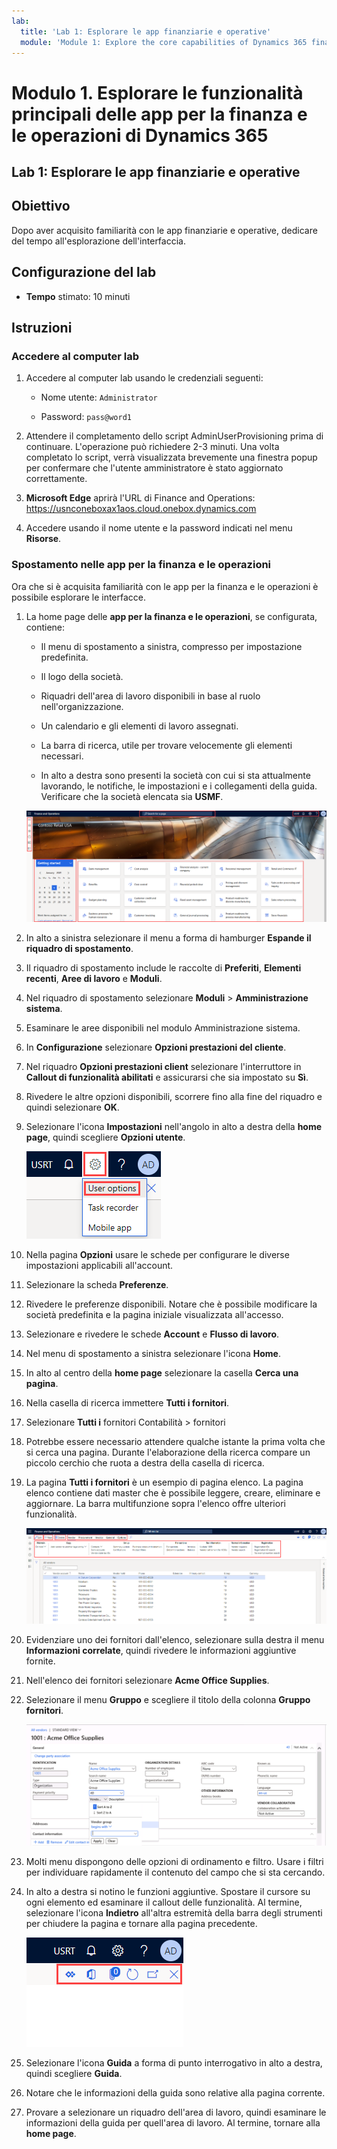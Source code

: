 ```yaml
---
lab:
  title: 'Lab 1: Esplorare le app finanziarie e operative'
  module: 'Module 1: Explore the core capabilities of Dynamics 365 finance and operations apps'
---
```


# Modulo 1. Esplorare le funzionalità principali delle app per la finanza e le operazioni di Dynamics 365

## Lab 1: Esplorare le app finanziarie e operative

## Obiettivo

Dopo aver acquisito familiarità con le app finanziarie e operative, dedicare del tempo all'esplorazione dell'interfaccia.

## Configurazione del lab

- **Tempo** stimato: 10 minuti

## Istruzioni

### Accedere al computer lab

1.  Accedere al computer lab usando le credenziali seguenti:

    - Nome utente: `Administrator`

    - Password: `pass@word1`

1.  Attendere il completamento dello script AdminUserProvisioning prima di continuare. L'operazione può richiedere 2-3 minuti. Una volta completato lo script, verrà visualizzata brevemente una finestra popup per confermare che l'utente amministratore è stato aggiornato correttamente. 

1.  **Microsoft Edge** aprirà l'URL di Finance and Operations: <https://usnconeboxax1aos.cloud.onebox.dynamics.com>

1.  Accedere usando il nome utente e la password indicati nel menu **Risorse**. 


### Spostamento nelle app per la finanza e le operazioni

Ora che si è acquisita familiarità con le app per la finanza e le operazioni è possibile esplorare le interfacce.

1.  La home page delle **app per la finanza e le operazioni**, se configurata, contiene:

    - Il menu di spostamento a sinistra, compresso per impostazione predefinita.

    - Il logo della società.

    - Riquadri dell'area di lavoro disponibili in base al ruolo nell'organizzazione.

    - Un calendario e gli elementi di lavoro assegnati.

    - La barra di ricerca, utile per trovare velocemente gli elementi necessari.

    - In alto a destra sono presenti la società con cui si sta attualmente lavorando, le notifiche, le impostazioni e i collegamenti della guida. Verificare che la società elencata sia **USMF**.

    ![Screenshot della home page delle app per la finanza e le operazioni di Dynamics 365 con le aree evidenziate.](./media/lab-navigate-finance-and-operations-apps-04.png)

2.  In alto a sinistra selezionare il menu a forma di hamburger **Espande il riquadro di spostamento**.

3.  Il riquadro di spostamento include le raccolte di **Preferiti**, **Elementi recenti**, **Aree di lavoro** e **Moduli**.

4.  Nel riquadro di spostamento selezionare **Moduli** > **Amministrazione sistema**.

5.  Esaminare le aree disponibili nel modulo Amministrazione sistema.

6.  In **Configurazione** selezionare **Opzioni prestazioni del cliente**.

7.  Nel riquadro **Opzioni prestazioni client** selezionare l'interruttore in **Callout di funzionalità abilitati** e assicurarsi che sia impostato su **Sì**.

8.  Rivedere le altre opzioni disponibili, scorrere fino alla fine del riquadro e quindi selezionare **OK**.

9.  Selezionare l'icona **Impostazioni** nell'angolo in alto a destra della **home page**, quindi scegliere **Opzioni utente**.

    ![Screenshot dell'icona Impostazioni e dell'elenco a discesa Opzioni utente.](./media/lab-navigate-finance-and-operations-apps-05.png)

10. Nella pagina **Opzioni** usare le schede per configurare le diverse impostazioni applicabili all'account.

11. Selezionare la scheda **Preferenze**.

12. Rivedere le preferenze disponibili. Notare che è possibile modificare la società predefinita e la pagina iniziale visualizzata all'accesso.

13. Selezionare e rivedere le schede **Account** e **Flusso di lavoro**.

14. Nel menu di spostamento a sinistra selezionare l'icona **Home**.

15. In alto al centro della **home page** selezionare la casella **Cerca una pagina**.

16. Nella casella di ricerca immettere **Tutti i fornitori**.

17. Selezionare **Tutti i** fornitori Contabilità > fornitori

18. Potrebbe essere necessario attendere qualche istante la prima volta che si cerca una pagina. Durante l'elaborazione della ricerca compare un piccolo cerchio che ruota a destra della casella di ricerca.

19. La pagina **Tutti i fornitori** è un esempio di pagina elenco. La pagina elenco contiene dati master che è possibile leggere, creare, eliminare e aggiornare. La barra multifunzione sopra l'elenco offre ulteriori funzionalità.

    ![Screenshot dell'elenco Tutti i fornitori con le funzionalità del menu evidenziate.](./media/lab-navigate-finance-and-operations-apps-06.png)

20. Evidenziare uno dei fornitori dall'elenco, selezionare sulla destra il menu **Informazioni correlate**, quindi rivedere le informazioni aggiuntive fornite.

21. Nell'elenco dei fornitori selezionare **Acme Office Supplies**.

22. Selezionare il menu **Gruppo** e scegliere il titolo della colonna **Gruppo fornitori**.

    ![Screenshot del titolo della colonna Gruppo fornitori per Acme Office Supplies.](./media/lab-navigate-finance-and-operations-apps-07.png)

23. Molti menu dispongono delle opzioni di ordinamento e filtro. Usare i filtri per individuare rapidamente il contenuto del campo che si sta cercando.

24. In alto a destra si notino le funzioni aggiuntive. Spostare il cursore su ogni elemento ed esaminare il callout delle funzionalità. Al termine, selezionare l'icona **Indietro** all'altra estremità della barra degli strumenti per chiudere la pagina e tornare alla pagina precedente.

    ![Screenshot del menu in alto a destra della pagina Elenco che mostra funzionalità aggiuntive per la connessione a Power Apps, app Office, pagina Aggiornamento allegati documento, Apri nella nuova finestra e Pulsanti Chiudi.](./media/lab-navigate-finance-and-operations-apps-08.png)

25. Selezionare l'icona **Guida** a forma di punto interrogativo in alto a destra, quindi scegliere **Guida**.

26. Notare che le informazioni della guida sono relative alla pagina corrente.

27. Provare a selezionare un riquadro dell'area di lavoro, quindi esaminare le informazioni della guida per quell'area di lavoro. Al termine, tornare alla **home page**.

